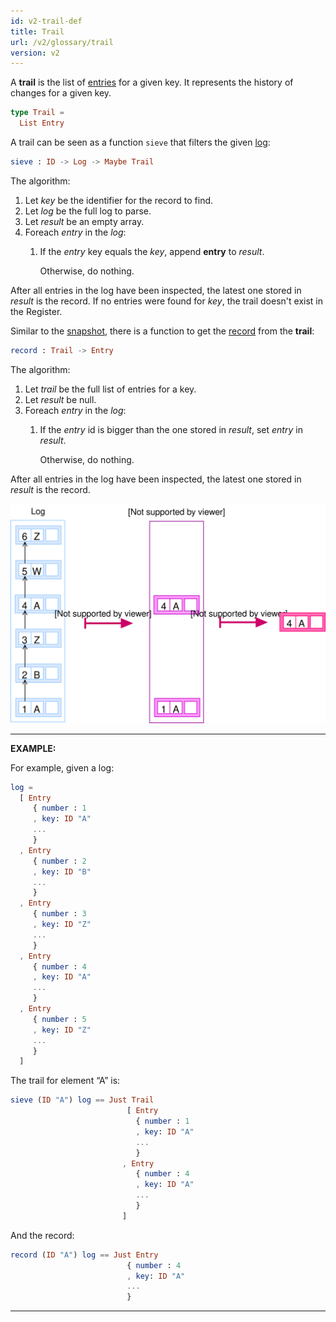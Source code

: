 ```yaml
---
id: v2-trail-def
title: Trail
url: /v2/glossary/trail
version: v2
---
```


A **trail** is the list of [entries](/glossary/entry) for a given key. It
represents the history of changes for a given key.

```elm
type Trail =
  List Entry
```

A trail can be seen as a function `sieve` that filters the given
[log](/glossary/log):

```elm
sieve : ID -> Log -> Maybe Trail
```

The algorithm:

1. Let _key_ be the identifier for the record to find.
1. Let _log_ be the full log to parse.
1. Let _result_ be an empty array.
1. Foreach _entry_ in the _log_:
    1. If the _entry_ key equals the _key_, append __entry__ to  _result_.

       Otherwise, do nothing.

After all entries in the log have been inspected, the latest one stored in
_result_ is the record. If no entries were found for _key_, the trail doesn't
exist in the Register.

Similar to the [snapshot](/glossary/snapshot), there is a function to get the
[record](/glossary/record) from the **trail**:

```elm
record : Trail -> Entry
```

The algorithm:

1. Let _trail_ be the full list of entries for a key.
1. Let _result_ be null.
1. Foreach _entry_ in the _log_:
    1. If the _entry_ id is bigger than the one stored in _result_, set
       _entry_ in _result_.

       Otherwise, do nothing.

After all entries in the log have been inspected, the latest one stored in
_result_ is the record.

![](./data-model/data-model-trail.svg)

***
**EXAMPLE:**

For example, given a log:

```elm
log =
  [ Entry
     { number : 1
     , key: ID "A"
     ...
     }
  , Entry
     { number : 2
     , key: ID "B"
     ...
     }
  , Entry
     { number : 3
     , key: ID "Z"
     ...
     }
  , Entry
     { number : 4
     , key: ID "A"
     ...
     }
  , Entry
     { number : 5
     , key: ID "Z"
     ...
     }
  ]
```

The trail for element “A” is:

```elm
sieve (ID "A") log == Just Trail
                          [ Entry
                            { number : 1
                            , key: ID "A"
                            ...
                            }
                         , Entry
                            { number : 4
                            , key: ID "A"
                            ...
                            }
                         ]
```

And the record:

```elm
record (ID "A") log == Just Entry
                          { number : 4
                          , key: ID "A"
                          ...
                          }
```
***
